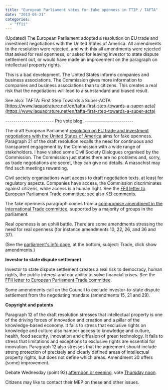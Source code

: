 ```yaml
---
title: "European Parliament votes for fake openness in TTIP / TAFTA"
date: "2013-05-21"
categories: 
  - "ffii"
---
```


(Updated) The European Parliament adopted a resolution on EU trade and investment negotiations with the United States of America. All amendments to the resolution were rejected, and with this all amendments were rejected that asked for real openness, or asked for leaving investor to state dispute settlement out, or would have made an improvement on the paragraph on intellectual property rights.

This is a bad development. The United States informs companies and business associations. The Commission gives more information to companies and business associations than to citizens. This creates a real risk that the negotiations will lead to a substandard and biased result.

See also: TAFTA: First Step Towards a Super-ACTA [https://www.laquadrature.net/en/tafta-first-step-towards-a-super-acta](https://www.laquadrature.net/en/tafta-first-step-towards-a-super-acta)

\------------------------ Pre vote blog: ------------------------

The draft European Parliament [resolution on EU trade and investment negotiations with the United States of America](http://www.europarl.europa.eu/sides/getDoc.do?type=MOTION&reference=B7-2013-0187&language=EN) aims for fake openness. Paragraph 21 of the draft resolution recalls the need for continuous and transparent engagement by the Commission with a wide range of stakeholders. I have visited some Civil Society Dialogues organised by the Commission. The Commission just states there are no problems and, sorry, as trade negotiations are secret, they can give no details. A masochist may find such meetings rewarding.

Civil society organisations want access to draft negotiation texts, at least for regulatory aspects. Companies have access, the Commission discriminates against citizens, while access is a human right. See the [FFII letter to European Parliament Trade committee](http://acta.ffii.org/?p=1836); see also [KEI comments](http://www.keionline.org/node/1718).

The fake openness paragraph comes from a [compromise amendment in the International Trade committee](http://acta.ffii.org/?p=1849), supported by a majority of groups in the parliament.

Real openness is an uphill battle. There are some amendments stressing the need for real openness (for instance amendments 10, 22, 26, and 36 and 37).

(See the [parliament's info page](http://www.europarl.europa.eu/sed/motions.do), at the bottom, subject: Trade, click show amendments.)

**Investor to state dispute settlement**

Investor to state dispute settlement creates a real risk to democracy, human rights, the public interest and our ability to solve financial crises. See the [FFII letter to European Parliament Trade committee](http://acta.ffii.org/?p=1836).

Some amendments call on the Council to exclude investor-to-state dispute settlement from the negotiating mandate (amendments 15, 21 and 29).

**Copyright and patents**

Paragraph 12 of the draft resolution stresses that intellectual property is one of the driving forces of innovation and creation and a pillar of the knowledge-based economy. It fails to stress that exclusive rights on knowledge and culture also hamper access to knowledge and culture, health, food security, innovation and diffusion of green technology. It fails to stress that limitations and exceptions to exclusive rights are essential for innovation. Paragraph 12 also stresses that the agreement should include strong protection of precisely and clearly defined areas of intellectual property rights, but does not define which areas. Amendment 30 offers (some) improvement.

Debate Wednesday (point 92) [afternoon or evening](http://www.europarl.europa.eu/sed/agenda.do?sessionDate=20130522#PT92), vote [Thursday noon](http://www.europarl.europa.eu/sed/votingSchedule.do).

Citizens may like to contact their MEP on these and other issues.
